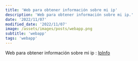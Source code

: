 ```yaml
---
title: 'Web para obtener información sobre mi ip'
description: 'Web para obtener información sobre mi ip.'
date: '2022/11/07'
modified_date: '2022/11/07'
image: /assets/images/posts/webapp.png
subtitle: 'webapp'
tags: 'webapp'
---
```


Web para obtener información sobre mi ip : [IpInfo](https://ipinfo.io/)
